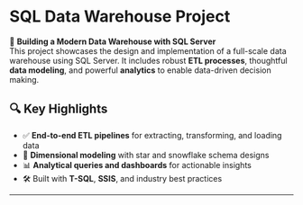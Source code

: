 # SQL Data Warehouse Project

🚀 **Building a Modern Data Warehouse with SQL Server**  
This project showcases the design and implementation of a full-scale data warehouse using SQL Server. It includes robust **ETL processes**, thoughtful **data modeling**, and powerful **analytics** to enable data-driven decision making.

## 🔍 Key Highlights

- ✅ **End-to-end ETL pipelines** for extracting, transforming, and loading data  
- 🧱 **Dimensional modeling** with star and snowflake schema designs  
- 📊 **Analytical queries and dashboards** for actionable insights  
- 🛠️ Built with **T-SQL**, **SSIS**, and industry best practices  

---

